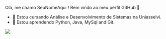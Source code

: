 Olá, me chamo SeuNomeAqui ! 
Bem vindo ao meu perfil GitHub 👋

- 🔭 Estou cursando Análise e Desenvolvimento de Sistemas na Uniasselvi.
- 🌱 Estou aprendendo Python, Java, MySql and Git.

<a href = "mailto:amaurii55@gmail.com"><img src="https://img.shields.io/badge/Gmail-D14836?style=for-the-badge&logo=gmail&logoColor=white" target="_blank"></a>
